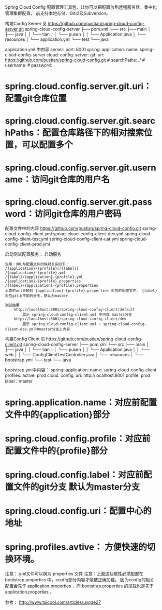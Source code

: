 Spring Cloud Config
    配置管理工具包，让你可以把配置放到远程服务器，集中化管理集群配置，
    前支持本地存储、Git以及Subversion。

构建Config Server 见 https://github.com/pustian/spring-cloud-config-server.git
spring-cloud-config-server
├── pom.xml
└── src
    ├── main
    │   ├── java
    │   │   └── tian
    │   │       └── pusen
    │   │           └── Application.java
    │   └── resources
    │       └── application.yml
    └── test
        └── java

application.yml 中内容
server:
    port: 8001
spring:
    application:
        name: spring-cloud-config-server
    cloud:
        config:
            server:
                git:
                    uri: https://github.com/pustian/spring-cloud-config.git
                    # searchPaths: ./
                    # username:
                    # password:
# spring.cloud.config.server.git.uri：配置git仓库位置
# spring.cloud.config.server.git.searchPaths：配置仓库路径下的相对搜索位置，可以配置多个
# spring.cloud.config.server.git.username：访问git仓库的用户名
# spring.cloud.config.server.git.password：访问git仓库的用户密码

配置文件中的内容 https://github.com/pustian/spring-cloud-config.git
    spring-cloud-config-client.yml
    spring-cloud-config-client-dev.yml
    spring-cloud-config-client-test.yml
    spring-cloud-config-client-uat.yml
    spring-cloud-config-client-prod.yml

启动测试配置服务：
    启动服务
    
    说明：URL与配置文件的映射关系如下：
    /{application}/{profile}[/{label}]
    /{application}-{profile}.yml
    /{label}/{application}-{profile}.yml
    /{application}-{profile}.properties
    /{label}/{application}-{profile}.properties
    上面的url会映射 {application}-{profile}.properties 对应的配置文件， {label} 对应git上不同的分支，默认为master

    测试结果
        http://localhost:8001/spring-cloud-config-client/default 
            展示 spring-cloud-config-client.yml 中内容 master分支
        http://localhost:8001/spring-cloud-config-client/dev     
            展示 spring-cloud-config-client.yml + spring-cloud-config-client-dev.yml中master分支上内容


构建Config Client 见 https://github.com/pustian/spring-cloud-config-client.git
spring-cloud-config-server
├── pom.xml
└── src
    ├── main
    │   ├── java
    │   │   └── tian
    │   │       └── pusen
    │   │           └── Application.java
    │   │           └── web
    │   │               └── ConfigClientTestController.java
    │   └── resources
    │       └── bootstrap.yml
    └── test
        └── java

bootstrap.yml中内容：
spring:
    application:
        name: spring-cloud-config-client
    profiles:
        active: prod
    cloud:
        config:
            uri:  http://localhost:8001
            profile: prod
            label：master

# spring.application.name：对应前配置文件中的{application}部分
# spring.cloud.config.profile：对应前配置文件中的{profile}部分
# spring.cloud.config.label：对应前配置文件的git分支 默认为master分支
# spring.cloud.config.uri：配置中心的地址

# spring.profiles.avtive： 方便快速的切换环境。


注意：.yml文件可以换为.properties 文件
注意：上面这些属性必须配置在 bootstrap.properties 中，config部分内容才能被正确加载。
因为config的相关配置会先于 application.properties ，而 bootstrap.properties 的加载也是先于 application.properties 。 



参考：
    http://www.tuicool.com/articles/uyqqe27


